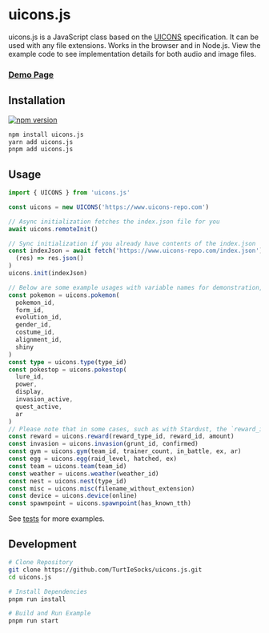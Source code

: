# uicons.js

uicons.js is a JavaScript class based on the [UICONS](https://github.com/UIcons/UIcons) specification. It can be used with any file extensions. Works in the browser and in Node.js. View the example code to see implementation details for both audio and image files.

### [Demo Page](https://turtiesocks.github.io/uicons.js/)

## Installation

[![npm version](https://badge.fury.io/js/uicons.js.svg)](https://badge.fury.io/js/uicons.js)

```bash
npm install uicons.js
yarn add uicons.js
pnpm add uicons.js
```

## Usage

```typescript
import { UICONS } from 'uicons.js'

const uicons = new UICONS('https://www.uicons-repo.com')

// Async initialization fetches the index.json file for you
await uicons.remoteInit()

// Sync initialization if you already have contents of the index.json
const indexJson = await fetch('https://www.uicons-repo.com/index.json').then(
  (res) => res.json()
)
uicons.init(indexJson)

// Below are some example usages with variable names for demonstration, see intellisense in your IDE for type information
const pokemon = uicons.pokemon(
  pokemon_id,
  form_id,
  evolution_id,
  gender_id,
  costume_id,
  alignment_id,
  shiny
)
const type = uicons.type(type_id)
const pokestop = uicons.pokestop(
  lure_id,
  power,
  display,
  invasion_active,
  quest_active,
  ar
)
// Please note that in some cases, such as with Stardust, the `reward_id` is the `amount` of the reward
const reward = uicons.reward(reward_type_id, reward_id, amount)
const invasion = uicons.invasion(grunt_id, confirmed)
const gym = uicons.gym(team_id, trainer_count, in_battle, ex, ar)
const egg = uicons.egg(raid_level, hatched, ex)
const team = uicons.team(team_id)
const weather = uicons.weather(weather_id)
const nest = uicons.nest(type_id)
const misc = uicons.misc(filename_without_extension)
const device = uicons.device(online)
const spawnpoint = uicons.spawnpoint(has_known_tth)
```

See [tests](./src/uicons.test.ts) for more examples.

## Development

```bash
# Clone Repository
git clone https://github.com/TurtIeSocks/uicons.js.git
cd uicons.js

# Install Dependencies
pnpm run install

# Build and Run Example
pnpm run start
```

